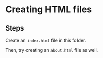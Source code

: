 # Creating HTML files

## Steps

Create an `index.html` file in this folder.

Then, try creating an `about.html` file as well.
